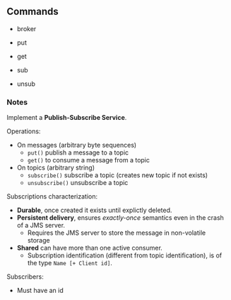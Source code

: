 ## Commands

- broker

- put <id> <msg>

- get <id>
- sub <id> 
- unsub <id>

### Notes

Implement a **Publish-Subscribe Service**.

Operations:

- On messages (arbitrary byte sequences)
  - `put()` publish a message to a topic
  - `get()` to consume a message from a topic
- On topics (arbitrary string)
  - `subscribe()` subscribe a topic (creates new topic if not exists)
  - `unsubscribe()` unsubscribe a topic

Subscriptions characterization:

- **Durable**, once created it exists until explictly deleted.
- **Persistent delivery**, ensures *exactly-once* semantics even in the crash of a JMS server.
  - Requires the JMS server to store the message in non-volatile storage
- **Shared** can have more than one active consumer. 
  - Subscription identification (different from topic identification), is of the type `Name [+ Client id]`.

Subscribers:

- Must have an id
